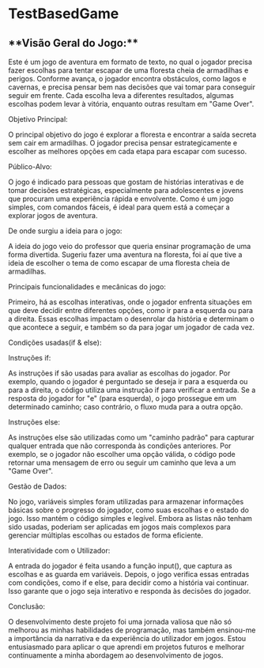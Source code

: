 <h1>TestBasedGame</h1>

<h2>**Visão Geral do Jogo:**</h2>


<p>Este é um jogo de aventura em formato de texto, no qual o jogador precisa fazer escolhas para tentar escapar de uma floresta cheia de armadilhas e perigos. Conforme avança, o jogador encontra obstáculos, como lagos e cavernas, e precisa pensar bem nas decisões que vai tomar para conseguir seguir em frente. Cada escolha leva a diferentes resultados, algumas escolhas podem levar à vitória, enquanto outras resultam em "Game Over".</p>


Objetivo Principal: 


O principal objetivo do jogo é explorar a floresta e encontrar a saída secreta sem cair em armadilhas. O jogador precisa pensar estrategicamente e escolher as melhores opções em cada etapa para escapar com sucesso.


Público-Alvo:


O jogo é indicado para pessoas que gostam de histórias interativas e de tomar decisões estratégicas, especialmente para adolescentes e jovens que procuram uma experiência rápida e envolvente. Como é um jogo simples, com comandos fáceis, é ideal para quem está a começar a explorar jogos de aventura.


De onde surgiu a ideia para o jogo:


A ideia do jogo veio do professor que queria ensinar programação de uma forma divertida. Sugeriu fazer uma aventura na floresta,  foi aí que tive a ideia de escolher o tema de  como escapar de uma floresta cheia de armadilhas.

Principais funcionalidades e mecânicas do jogo:


Primeiro, há as escolhas interativas, onde o jogador enfrenta situações em que deve decidir entre diferentes opções, como ir para a esquerda ou para a direita. Essas escolhas impactam o desenrolar da história e determinam o que acontece a seguir, e também so da para jogar um jogador de cada vez.

Condições usadas(if & else):


  Instruções if:
  
As instruções if são usadas para avaliar as escolhas do jogador. Por exemplo, quando o jogador é perguntado se deseja ir para a esquerda ou para a direita, o código utiliza uma instrução if para verificar a entrada.
Se a resposta do jogador for "e" (para esquerda), o jogo prossegue em um determinado caminho; caso contrário, o fluxo muda para a outra opção.

  Instruções else:
  
As instruções else são utilizadas como um "caminho padrão" para capturar qualquer entrada que não corresponda às condições anteriores. Por exemplo, se o jogador não escolher uma opção válida, o código pode retornar uma mensagem de erro ou seguir um caminho que leva a um "Game Over".


Gestão de Dados:


No jogo, variáveis simples foram utilizadas para armazenar informações básicas sobre o progresso do jogador, como suas escolhas e o estado do jogo. Isso mantém o código simples e legível. Embora as listas não tenham sido usadas, poderiam ser aplicadas em jogos mais complexos para gerenciar múltiplas escolhas ou estados de forma eficiente. 


Interatividade com o Utilizador:


A entrada do jogador é feita usando a função input(), que captura as escolhas e as guarda em variáveis. Depois, o jogo verifica essas entradas com condições, como if e else, para decidir como a história vai continuar. Isso garante que o jogo seja interativo e responda às decisões do jogador.

Conclusão:

O desenvolvimento deste projeto foi uma jornada valiosa que não só melhorou as minhas habilidades de programação, mas também ensinou-me a importância da narrativa e da experiência do utilizador em jogos. Estou entusiasmado para aplicar o que aprendi  em projetos futuros e melhorar continuamente a minha abordagem ao desenvolvimento de jogos.




  
